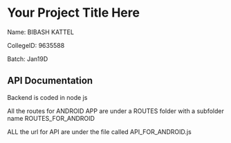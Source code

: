 # Your Project Title Here
Name: BIBASH KATTEL

CollegeID: 9635588

Batch: Jan19D

## API Documentation
Backend is coded in node js

All the routes for ANDROID APP are under a ROUTES folder with a subfolder name ROUTES_FOR_ANDROID

ALL the url for API are under the file called API_FOR_ANDROID.js


